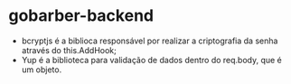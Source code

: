 # gobarber-backend
- bcryptjs é a biblioca responsável por realizar a criptografia da senha através do this.AddHook;
- Yup é a biblioteca para validação de dados dentro do req.body, que é um objeto.
